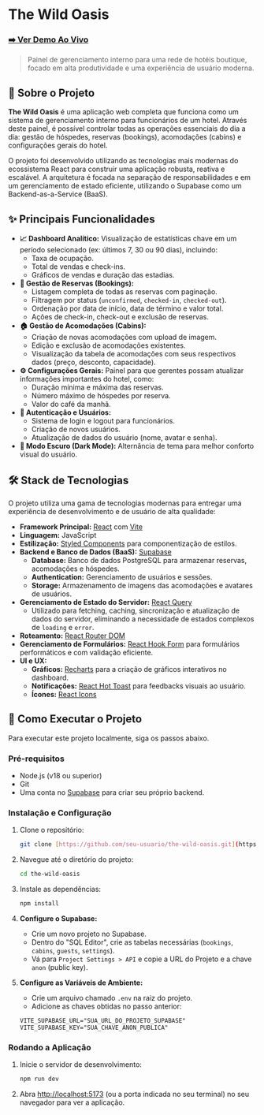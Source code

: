 # The Wild Oasis

### [➡️ Ver Demo Ao Vivo](https://the-wild-oasis-web-js.netlify.app/)

> Painel de gerenciamento interno para uma rede de hotéis boutique, focado em alta produtividade e uma experiência de usuário moderna.

## 📜 Sobre o Projeto

**The Wild Oasis** é uma aplicação web completa que funciona como um sistema de gerenciamento interno para funcionários de um hotel. Através deste painel, é possível controlar todas as operações essenciais do dia a dia: gestão de hóspedes, reservas (bookings), acomodações (cabins) e configurações gerais do hotel.

O projeto foi desenvolvido utilizando as tecnologias mais modernas do ecossistema React para construir uma aplicação robusta, reativa e escalável. A arquitetura é focada na separação de responsabilidades e em um gerenciamento de estado eficiente, utilizando o Supabase como um Backend-as-a-Service (BaaS).

## ✨ Principais Funcionalidades

- **📈 Dashboard Analítico:** Visualização de estatísticas chave em um período selecionado (ex: últimos 7, 30 ou 90 dias), incluindo:
  - Taxa de ocupação.
  - Total de vendas e check-ins.
  - Gráficos de vendas e duração das estadias.
- **🏨 Gestão de Reservas (Bookings):**
  - Listagem completa de todas as reservas com paginação.
  - Filtragem por status (`unconfirmed`, `checked-in`, `checked-out`).
  - Ordenação por data de início, data de término e valor total.
  - Ações de check-in, check-out e exclusão de reservas.
- **🏠 Gestão de Acomodações (Cabins):**
  - Criação de novas acomodações com upload de imagem.
  - Edição e exclusão de acomodações existentes.
  - Visualização da tabela de acomodações com seus respectivos dados (preço, desconto, capacidade).
- **⚙️ Configurações Gerais:** Painel para que gerentes possam atualizar informações importantes do hotel, como:
  - Duração mínima e máxima das reservas.
  - Número máximo de hóspedes por reserva.
  - Valor do café da manhã.
- **🔐 Autenticação e Usuários:**
  - Sistema de login e logout para funcionários.
  - Criação de novos usuários.
  - Atualização de dados do usuário (nome, avatar e senha).
- **🌙 Modo Escuro (Dark Mode):** Alternância de tema para melhor conforto visual do usuário.

## 🛠️ Stack de Tecnologias

O projeto utiliza uma gama de tecnologias modernas para entregar uma experiência de desenvolvimento e de usuário de alta qualidade:

- **Framework Principal:** [React](https://react.dev/) com [Vite](https://vitejs.dev/)
- **Linguagem:** JavaScript
- **Estilização:** [Styled Components](https://styled-components.com/) para componentização de estilos.
- **Backend e Banco de Dados (BaaS):** [Supabase](https://supabase.com/)
  - **Database:** Banco de dados PostgreSQL para armazenar reservas, acomodações e hóspedes.
  - **Authentication:** Gerenciamento de usuários e sessões.
  - **Storage:** Armazenamento de imagens das acomodações e avatares de usuários.
- **Gerenciamento de Estado do Servidor:** [React Query](https://tanstack.com/query/latest)
  - Utilizado para fetching, caching, sincronização e atualização de dados do servidor, eliminando a necessidade de estados complexos de `loading` e `error`.
- **Roteamento:** [React Router DOM](https://reactrouter.com/)
- **Gerenciamento de Formulários:** [React Hook Form](https://react-hook-form.com/) para formulários performáticos e com validação eficiente.
- **UI e UX:**
  - **Gráficos:** [Recharts](https://recharts.org/) para a criação de gráficos interativos no dashboard.
  - **Notificações:** [React Hot Toast](https://react-hot-toast.com/) para feedbacks visuais ao usuário.
  - **Ícones:** [React Icons](https://react-icons.github.io/react-icons/)

## 🚀 Como Executar o Projeto

Para executar este projeto localmente, siga os passos abaixo.

### Pré-requisitos

- Node.js (v18 ou superior)
- Git
- Uma conta no [Supabase](https://supabase.com/) para criar seu próprio backend.

### Instalação e Configuração

1.  Clone o repositório:
    ```bash
    git clone [https://github.com/seu-usuario/the-wild-oasis.git](https://github.com/seu-usuario/the-wild-oasis.git)
    ```
2.  Navegue até o diretório do projeto:
    ```bash
    cd the-wild-oasis
    ```
3.  Instale as dependências:
    ```bash
    npm install
    ```
4.  **Configure o Supabase:**

    - Crie um novo projeto no Supabase.
    - Dentro do "SQL Editor", crie as tabelas necessárias (`bookings`, `cabins`, `guests`, `settings`).
    - Vá para `Project Settings > API` e copie a URL do Projeto e a chave `anon` (public key).

5.  **Configure as Variáveis de Ambiente:**
    - Crie um arquivo chamado `.env` na raiz do projeto.
    - Adicione as chaves obtidas no passo anterior:
    ```env
    VITE_SUPABASE_URL="SUA_URL_DO_PROJETO_SUPABASE"
    VITE_SUPABASE_KEY="SUA_CHAVE_ANON_PUBLICA"
    ```

### Rodando a Aplicação

1.  Inicie o servidor de desenvolvimento:
    ```bash
    npm run dev
    ```
2.  Abra [http://localhost:5173](http://localhost:5173) (ou a porta indicada no seu terminal) no seu navegador para ver a aplicação.
